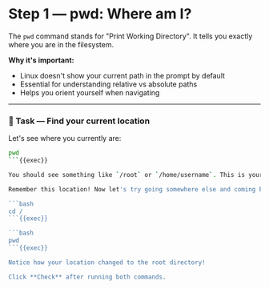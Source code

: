 # Step 1 — pwd: Where am I?

The `pwd` command stands for "Print Working Directory". It tells you exactly where you are in the filesystem.

**Why it's important:**
- Linux doesn't show your current path in the prompt by default
- Essential for understanding relative vs absolute paths
- Helps you orient yourself when navigating

---

### 📍 Task — Find your current location

Let's see where you currently are:

```bash
pwd
```{{exec}}

You should see something like `/root` or `/home/username`. This is your current location in the filesystem tree.

Remember this location! Now let's try going somewhere else and coming back:

```bash
cd /
```{{exec}}

```bash
pwd
```{{exec}}

Notice how your location changed to the root directory!

Click **Check** after running both commands.